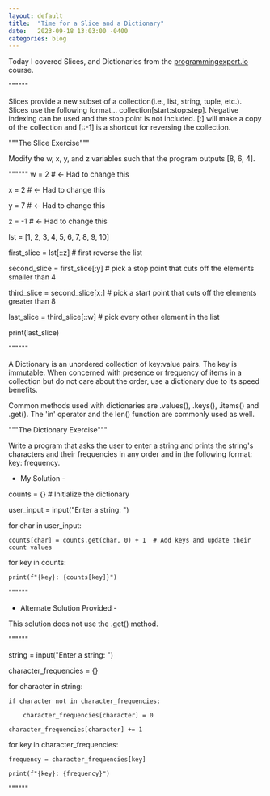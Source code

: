 ```yaml
---
layout: default
title:  "Time for a Slice and a Dictionary"
date:   2023-09-18 13:03:00 -0400
categories: blog
---
```

Today I covered Slices, and Dictionaries from the [programmingexpert.io][course-site] course. 

""""""

Slices provide a new subset of a collection(i.e., list, string, tuple, etc.). Slices use the following format... 
collection[start:stop:step]. Negative indexing can be used and the stop point is not included. [:] will make a copy of the collection and [::-1] is a shortcut for reversing the collection.

"""The Slice Exercise"""

Modify the w, x, y, and z variables such that the program outputs [8, 6, 4].

""""""
w = 2  # <- Had to change this

x = 2 # <- Had to change this

y = 7  # <- Had to change this

z = -1  # <- Had to change this

lst = [1, 2, 3, 4, 5, 6, 7, 8, 9, 10]

first_slice = lst[::z]  # first reverse the list

second_slice = first_slice[:y]  # pick a stop point that cuts off the elements smaller than 4

third_slice = second_slice[x:]  # pick a start point that cuts off the elements greater than 8

last_slice = third_slice[::w]  # pick every other element in the list

print(last_slice)

""""""

A Dictionary is an unordered collection of key:value pairs. The key is immutable. When concerned with presence or frequency of items in a collection but do not care about the order, use a dictionary due to its speed benefits. 

Common methods used with dictionaries are .values(), .keys(), .items() and .get(). The 'in' operator and the len() function are commonly used as well.

"""The Dictionary Exercise"""

Write a program that asks the user to enter a string and prints the string's characters and their frequencies in any order and in the following format: key: frequency.

- My Solution -

counts = {}  # Initialize the dictionary

user_input = input("Enter a string: ")

for char in user_input:

    counts[char] = counts.get(char, 0) + 1  # Add keys and update their count values

for key in counts:

    print(f"{key}: {counts[key]}")

""""""

- Alternate Solution Provided -

This solution does not use the .get() method.

""""""

string = input("Enter a string: ")

character_frequencies = {}

for character in string:

    if character not in character_frequencies:

        character_frequencies[character] = 0

    character_frequencies[character] += 1

for key in character_frequencies:

    frequency = character_frequencies[key]

    print(f"{key}: {frequency}")

""""""

[course-site]: https://www.programmingexpert.io/index